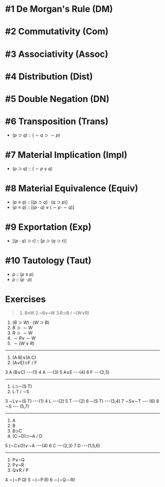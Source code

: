 
# #1 De Morgan's Rule (DM)

# #2 Commutativity (Com)

# #3 Associativity (Assoc)

# #4 Distribution (Dist)

# #5 Double Negation (DN)

# #6 Transposition (Trans)

- $(p\supset q)$ :: $(\sim q\supset \sim p)$

# #7 Material Implication (Impl)

- $(p\supset q)$ :: $(\sim p\lor q)$

# #8 Material Equivalence (Equiv)

- $(p\equiv q)$ :: $[(p\supset q)\cdot (q\supset p)]$
- $(p\equiv q)$ :: $[(p\cdot q)\lor (\sim p\cdot\sim q)]$

# #9 Exportation (Exp)

- $[(p\cdot q)\supset r]$ :: $[p\supset (q\supset r)]$

# #10 Tautology (Taut)

- $p$ :: $(p\lor p)$
- $p$ :: $(p\cdot p)$


# Exercises

> 1. B≡W
  2.~B∨~W
  3.R⊃B / ~(W∨R)

1. $(B\supset W)\cdot (W\supset B)$
2. $B\supset\sim W$
3. $R\supset \sim W$
4. $\sim R\lor \sim W$
5. $\sim (W\lor R)$

---
1. (A∙B)∨(A∙C)
2. (A∨E)⊃F / F

3 A∙(B∨C)  ---(1)
4 A          ---(3)
5 A∨E      ---(4)
6 F          ---(2,5)

---
1. L⊃∼(S∙T)
2. L∙T / ∼S

3 ∼L∨∼(S∙T) ---(1)
4 L          ---(2)
5 T          ---(2)
6 ∼(S∙T)    ---(3,4)
7 ∼S∨∼T   --- (6)
8 ∼S        --- (5,7)

---
1. A
2. B
3. B⊃C
4. (C∙~D)⊃~A / D

5 (∼C∨D)∨∼A  ---(4)
6 C               ---(2,3)
7 D               ---(1,5,6)

---
1. P∨~Q
2. P∨~R
3. Q∨R / P

4 ∼(∼P∙Q)
5 ∼(∼P∙R)
6 ∼(∼Q∙∼R)